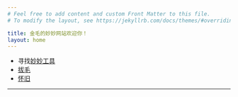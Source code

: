 ```yaml
---
# Feel free to add content and custom Front Matter to this file.
# To modify the layout, see https://jekyllrb.com/docs/themes/#overriding-theme-defaults

title: 金毛的妙妙网站欢迎你！
layout: home
---
```


- 寻找[妙妙工具](26k/)
- [拔毛](about/)
- [怀旧](25k/)

---

